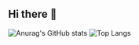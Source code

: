 ## Hi there 👋

<!--
**minki-kim-git/minki-kim-git** is a ✨ _special_ ✨ repository because its `README.md` (this file) appears on your GitHub profile.

Here are some ideas to get you started:

- 🔭 I’m currently working on ...
- 🌱 I’m currently learning ...
- 👯 I’m looking to collaborate on ...
- 🤔 I’m looking for help with ...
- 💬 Ask me about ...
- 📫 How to reach me: ...
- 😄 Pronouns: ...
- ⚡ Fun fact: ...
-->
![Anurag's GitHub stats](https://github-readme-stats.vercel.app/api?username=minki-kim-git&show_icons=true&theme=radical)
![Top Langs](https://github-readme-stats.vercel.app/api/top-langs/?username=minki-kim-git)
